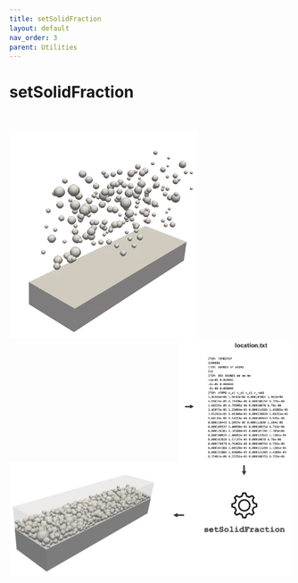 ```yaml
---
title: setSolidFraction
layout: default
nav_order: 3
parent: Utilities
---
```


# setSolidFraction

<br>

![alt text](images/particles.gif)
<img align="right"  width="200"  src="images/banner1.png"> <br> 

<img align="left"   src="images/banner2.png"> 

